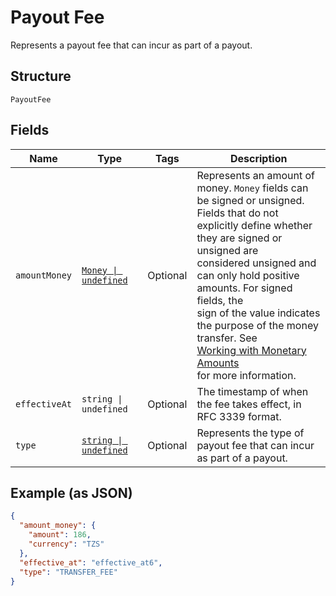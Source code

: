 
# Payout Fee

Represents a payout fee that can incur as part of a payout.

## Structure

`PayoutFee`

## Fields

| Name | Type | Tags | Description |
|  --- | --- | --- | --- |
| `amountMoney` | [`Money \| undefined`](../../doc/models/money.md) | Optional | Represents an amount of money. `Money` fields can be signed or unsigned.<br>Fields that do not explicitly define whether they are signed or unsigned are<br>considered unsigned and can only hold positive amounts. For signed fields, the<br>sign of the value indicates the purpose of the money transfer. See<br>[Working with Monetary Amounts](https://developer.squareup.com/docs/build-basics/working-with-monetary-amounts)<br>for more information. |
| `effectiveAt` | `string \| undefined` | Optional | The timestamp of when the fee takes effect, in RFC 3339 format. |
| `type` | [`string \| undefined`](../../doc/models/payout-fee-type.md) | Optional | Represents the type of payout fee that can incur as part of a payout. |

## Example (as JSON)

```json
{
  "amount_money": {
    "amount": 186,
    "currency": "TZS"
  },
  "effective_at": "effective_at6",
  "type": "TRANSFER_FEE"
}
```

